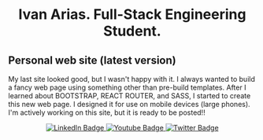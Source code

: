 <div align="center"><h1>Ivan Arias. Full-Stack Engineering Student.</h1></div>

## Personal web site (latest version)

My last site looked good, but I wasn't happy with it. I always wanted to build a fancy web page using something other than pre-build templates. After I learned about BOOTSTRAP,
REACT ROUTER, and SASS, I started to create this new web page. I designed it for use on mobile devices (large phones).
I'm actively working on this site, but it is ready to be posted!!



<div id="badges" align="center">
  <a href="https://www.linkedin.com/in/arias-ivan-hcoco1/">
    <img src="https://img.shields.io/badge/LinkedIn-blue?style=for-the-badge&logo=linkedin&logoColor=white" alt="LinkedIn Badge"/>
  </a>
  <a href="https://www.youtube.com/channel/UCban0ilP3jBC9rdmL-fPy_Q">
    <img src="https://img.shields.io/badge/YouTube-red?style=for-the-badge&logo=youtube&logoColor=white" alt="Youtube Badge"/>
  </a>
  <a href="https://twitter.com/hcoco1">
    <img src="https://img.shields.io/badge/Twitter-blue?style=for-the-badge&logo=twitter&logoColor=white" alt="Twitter Badge"/>
  </a>
</div>  
